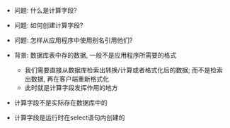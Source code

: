 + 问题: 什么是计算字段?
+ 问题: 如何创建计算字段?
+ 问题: 怎样从应用程序中使用别名引用他们?

+ 背景: 数据库表中存的数据, 一般不是应用程序所需要的格式
    + 我们需要直接从数据库检索出转换/计算或者格式化后的数据; 而不是检索出数据, 再在客户端重新格式化
    + 此时就是计算字段发挥作用的地方

+ 计算字段不是实际存在数据库中的
+ 计算字段是运行时在select语句内创建的

